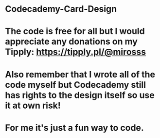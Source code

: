 # Codecademy-Card-Design
# The code is free for all but I would appreciate any donations on my Tipply: https://tipply.pl/@mirosss
#
# Also remember that I wrote all of the code myself but Codecademy still has rights to the design itself so use it at own risk!
# For me it's just a fun way to code.
